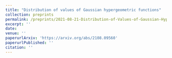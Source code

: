 ```yaml
---
title: "Distribution of values of Gaussian hypergeometric functions"
collection: preprints
permalink: /preprints/2021-08-21-Distribution-of-Values-of-Gaussian-Hypergeometric-Functions
excerpt: ''
date: 
venue: ''
paperurlArxiv: 'https://arxiv.org/abs/2108.09560'
paperurlPublished: ''
citation: ''
---
```


